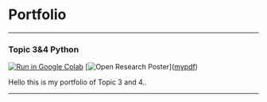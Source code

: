 # Portfolio
---

### Topic 3&4 Python

[![Run in Google Colab](https://img.shields.io/badge/Colab-Run_in_Google_Colab-blue?logo=Google&logoColor=FDBA18)](https://colab.research.google.com/drive/1_RH6WAcKVGuTZSAic4cz18jyuGfxaRBf#scrollTo=KYUBmL7oRhl9)
[![Open Research Poster](https://img.shields.io/badge/CSV-Download%20Data-brightgreen)](<a href="https://my.github.io/files/paper.pdf">mypdf</a>)
<div style="text-align: justify">Hello this is my portfolio of Topic 3 and 4..</div>



---
